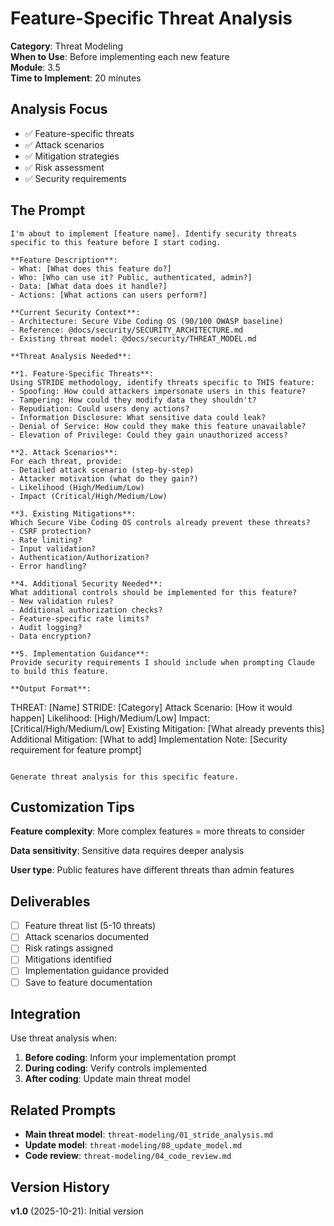 # Feature-Specific Threat Analysis

**Category**: Threat Modeling  
**When to Use**: Before implementing each new feature  
**Module**: 3.5  
**Time to Implement**: 20 minutes

## Analysis Focus

- ✅ Feature-specific threats
- ✅ Attack scenarios
- ✅ Mitigation strategies
- ✅ Risk assessment
- ✅ Security requirements

## The Prompt

```
I'm about to implement [feature name]. Identify security threats specific to this feature before I start coding.

**Feature Description**:
- What: [What does this feature do?]
- Who: [Who can use it? Public, authenticated, admin?]
- Data: [What data does it handle?]
- Actions: [What actions can users perform?]

**Current Security Context**:
- Architecture: Secure Vibe Coding OS (90/100 OWASP baseline)
- Reference: @docs/security/SECURITY_ARCHITECTURE.md
- Existing threat model: @docs/security/THREAT_MODEL.md

**Threat Analysis Needed**:

**1. Feature-Specific Threats**:
Using STRIDE methodology, identify threats specific to THIS feature:
- Spoofing: How could attackers impersonate users in this feature?
- Tampering: How could they modify data they shouldn't?
- Repudiation: Could users deny actions?
- Information Disclosure: What sensitive data could leak?
- Denial of Service: How could they make this feature unavailable?
- Elevation of Privilege: Could they gain unauthorized access?

**2. Attack Scenarios**:
For each threat, provide:
- Detailed attack scenario (step-by-step)
- Attacker motivation (what do they gain?)
- Likelihood (High/Medium/Low)
- Impact (Critical/High/Medium/Low)

**3. Existing Mitigations**:
Which Secure Vibe Coding OS controls already prevent these threats?
- CSRF protection?
- Rate limiting?
- Input validation?
- Authentication/Authorization?
- Error handling?

**4. Additional Security Needed**:
What additional controls should be implemented for this feature?
- New validation rules?
- Additional authorization checks?
- Feature-specific rate limits?
- Audit logging?
- Data encryption?

**5. Implementation Guidance**:
Provide security requirements I should include when prompting Claude to build this feature.

**Output Format**:
```
THREAT: [Name]
STRIDE: [Category]
Attack Scenario: [How it would happen]
Likelihood: [High/Medium/Low]
Impact: [Critical/High/Medium/Low]
Existing Mitigation: [What already prevents this]
Additional Mitigation: [What to add]
Implementation Note: [Security requirement for feature prompt]
```

Generate threat analysis for this specific feature.
```

## Customization Tips

**Feature complexity**:
More complex features = more threats to consider

**Data sensitivity**:
Sensitive data requires deeper analysis

**User type**:
Public features have different threats than admin features

## Deliverables

- [ ] Feature threat list (5-10 threats)
- [ ] Attack scenarios documented
- [ ] Risk ratings assigned
- [ ] Mitigations identified
- [ ] Implementation guidance provided
- [ ] Save to feature documentation

## Integration

Use threat analysis when:
1. **Before coding**: Inform your implementation prompt
2. **During coding**: Verify controls implemented
3. **After coding**: Update main threat model

## Related Prompts

- **Main threat model**: `threat-modeling/01_stride_analysis.md`
- **Update model**: `threat-modeling/08_update_model.md`
- **Code review**: `threat-modeling/04_code_review.md`

## Version History

**v1.0** (2025-10-21): Initial version
